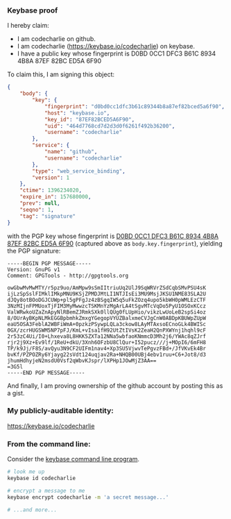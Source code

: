 ### Keybase proof

I hereby claim:

  * I am codecharlie on github.
  * I am codecharlie (https://keybase.io/codecharlie) on keybase.
  * I have a public key whose fingerprint is D0BD 0CC1 DFC3 B61C 8934  4B8A 87EF 82BC ED5A 6F90

To claim this, I am signing this object:

```json
{
    "body": {
        "key": {
            "fingerprint": "d0bd0cc1dfc3b61c89344b8a87ef82bced5a6f90",
            "host": "keybase.io",
            "key_id": "87EF82BCED5A6F90",
            "uid": "464d7768cd7d2d3d0f6261f492b36200",
            "username": "codecharlie"
        },
        "service": {
            "name": "github",
            "username": "codecharlie"
        },
        "type": "web_service_binding",
        "version": 1
    },
    "ctime": 1396234020,
    "expire_in": 157680000,
    "prev": null,
    "seqno": 1,
    "tag": "signature"
}
```

with the PGP key whose fingerprint is
[D0BD 0CC1 DFC3 B61C 8934  4B8A 87EF 82BC ED5A 6F90](https://keybase.io/codecharlie)
(captured above as `body.key.fingerprint`), yielding the PGP signature:

```
-----BEGIN PGP MESSAGE-----
Version: GnuPG v1
Comment: GPGTools - http://gpgtools.org

owGbwMvMwMTY/r5pz9uo/AmMpw9sSmIItriuUq2UlJ9SqWRVrZSdCqbSMvPSU4sK
ijLzSpSslFIMklIMkpMNU9KSjZPMDJMtLI1NTJIsEi3MU9MsjJKSU1NME83SLA2U
dJQy8otBOoDGJCUWp+pl5gPFgJz4zBSgqIW5q5uFkZOzq4upo5kbWH0pWMLEzCTF
3NzMIjnFPMUoxTjFIM3MyMwwzcTSKMnYzMgArLA4tSgvMTcVqDo5PyU1OSOxKCcz
ValWRwkoUZaZnApyNlRBemZJRmkSXk0llQUg0fLUpHio/vikzLwUoLeB2spSi4oz
8/OUrAyBKpNLMkEGGBpbmhkZmxgYGegopVYUZBalxmeCVJgCnW0ABDpKBUWpZUpW
eaU5OSA3FeblA2WBFiWmA+0pzkzPSywpLQLa3ckow8LAyMTAxsoECnoGLk4BWISc
0GX/zcrHUGSWM5NP7pFJ/KmL+vIsa1fH92UtZtIVsK2ZeaH2QnPXWYnj1hqhl9cF
2r53zC4Ui/I0+Lhxeva8L8HKK5ZXTa12NNa5wbfaoKNmmcD3Mh2j6/YWAc8qZJrf
rjr2j9Xz+Ev9lf/1ReU+dkU/3Xnh6OFzbU8ClQur+I52pucz///j+MOpI6/6mFH8
TP/k9Jj/F8S/avQyu3N9CF2UIFm1nav4+Xp3SU5VjwvTePgvzFBd+/JfVKvEk4Br
bvKf/PZPOZRy6Yjayg22sVdt124uqjav2Ra+NHQB00UBj4ebv1ruu+C6+Jot8/d3
jhumHdhyjeN2msdU0Vsf2qWbvKJspr/lXPHp1JOwMjZ3AA==
=3G5l
-----END PGP MESSAGE-----

```

And finally, I am proving ownership of the github account by posting this as a gist.

### My publicly-auditable identity:

https://keybase.io/codecharlie

### From the command line:

Consider the [keybase command line program](https://keybase.io/__/command_line/keybase).

```bash
# look me up
keybase id codecharlie

# encrypt a message to me
keybase encrypt codecharlie -m 'a secret message...'

# ...and more...
```

